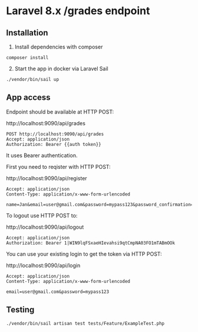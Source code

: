 # Laravel 8.x /grades endpoint

## Installation

1. Install dependencies with composer

`composer install`

2. Start the app in docker via Laravel Sail

`./vendor/bin/sail up`

## App access
Endpoint should be available at HTTP POST:

http://localhost:9090/api/grades

```
POST http://localhost:9090/api/grades
Accept: application/json
Authorization: Bearer {{auth token}}
```

It uses Bearer authentication.

First you need to reqister with HTTP POST:

http://localhost:9090/api/register

```POST http://localhost:9090/api/register
Accept: application/json
Content-Type: application/x-www-form-urlencoded

name=Jan&email=user@gmail.com&password=mypass123&password_confirmation=mypass123
```

To logout use HTTP POST to:

http://localhost:9090/api/logout

```POST http://localhost:9090/api/logout
Accept: application/json
Authorization: Bearer 1|WIN9lqFSxaeHIevahsi9qtCmpNA03FO1mTABmOOk
```

You can use your existing login to get the token via HTTP POST:

http://localhost:9090/api/login

```POST http://localhost:9090/api/login
Accept: application/json
Content-Type: application/x-www-form-urlencoded

email=user@gmail.com&password=mypass123
```


## Testing
`./vendor/bin/sail artisan test tests/Feature/ExampleTest.php `
